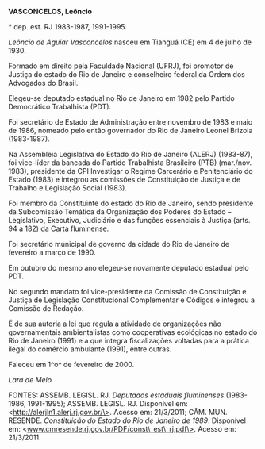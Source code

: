 **VASCONCELOS, Leôncio**

\* dep. est. RJ 1983-1987, 1991-1995.

*Leôncio de Aguiar Vasconcelos* nasceu em Tianguá (CE) em 4 de julho de
1930.

Formado em direito pela Faculdade Nacional (UFRJ), foi promotor de
Justiça do estado do Rio de Janeiro e conselheiro federal da Ordem dos
Advogados do Brasil.

Elegeu-se deputado estadual no Rio de Janeiro em 1982 pelo Partido
Democrático Trabalhista (PDT).

Foi secretário de Estado de Administração entre novembro de 1983 e maio
de 1986, nomeado pelo então governador do Rio de Janeiro Leonel Brizola
(1983-1987).

Na Assembleia Legislativa do Estado do Rio de Janeiro (ALERJ) (1983-87),
foi vice-líder da bancada do Partido Trabalhista Brasileiro (PTB)
(mar./nov. 1983), presidente da CPI Investigar o Regime Carcerário e
Penitenciário do Estado (1983) e integrou as comissões de Constituição
de Justiça e de Trabalho e Legislação Social (1983).

Foi membro da Constituinte do estado do Rio de Janeiro, sendo presidente
da Subcomissão Temática da Organização dos Poderes do Estado –
Legislativo, Executivo, Judiciário e das funções essenciais à Justiça
(arts. 94 a 182) da Carta fluminense.

Foi secretário municipal de governo da cidade do Rio de Janeiro de
fevereiro a março de 1990.

Em outubro do mesmo ano elegeu-se novamente deputado estadual pelo PDT.

No segundo mandato foi vice-presidente da Comissão de Constituição e
Justiça de Legislação Constitucional Complementar e Códigos e integrou a
Comissão de Redação.

É de sua autoria a lei que regula a atividade de organizações não
governamentais ambientalistas como cooperativas ecológicas no estado do
Rio de Janeiro (1991) e a que integra fiscalizações voltadas para a
prática ilegal do comércio ambulante (1991), entre outras.

Faleceu em 1^o^ de fevereiro de 2000.

*Lara de Melo*

FONTES: ASSEMB. LEGISL. RJ. *Deputados estaduais fluminenses*
(1983-1986, 1991-1995); ASSEMB. LEGISL. RJ. Disponível em:
\<http://alerjln1.alerj.rj.gov.br/\>. Acesso em: 21/3/2011; CÂM. MUN.
RESENDE. *Constituição do Estado do Rio de Janeiro de 1989*. Disponível
em: \<www.cmresende.rj.gov.br/PDF/const\_est\_rj.pdf\>. Acesso em:
21/3/2011.
